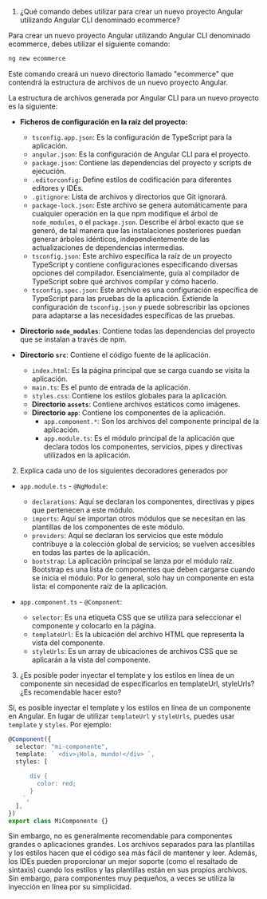 1. ¿Qué comando debes utilizar para crear un nuevo proyecto Angular
   utilizando Angular CLI denominado ecommerce?

Para crear un nuevo proyecto Angular utilizando Angular CLI denominado ecommerce, debes utilizar el siguiente comando:

```bash
ng new ecommerce
```

Este comando creará un nuevo directorio llamado "ecommerce" que contendrá la estructura de archivos de un nuevo proyecto Angular.

La estructura de archivos generada por Angular CLI para un nuevo proyecto es la siguiente:

- **Ficheros de configuración en la raíz del proyecto:**

  - `tsconfig.app.json`: Es la configuración de TypeScript para la aplicación.
  - `angular.json`: Es la configuración de Angular CLI para el proyecto.
  - `package.json`: Contiene las dependencias del proyecto y scripts de ejecución.
  - `.editorconfig`: Define estilos de codificación para diferentes editores y IDEs.
  - `.gitignore`: Lista de archivos y directorios que Git ignorará.
  - `package-lock.json`: Este archivo se genera automáticamente para cualquier operación en la que npm modifique el árbol de `node_modules`, o el `package.json`. Describe el árbol exacto que se generó, de tal manera que las instalaciones posteriores puedan generar árboles idénticos, independientemente de las actualizaciones de dependencias intermedias.
  - `tsconfig.json`: Este archivo especifica la raíz de un proyecto TypeScript y contiene configuraciones especificando diversas opciones del compilador. Esencialmente, guía al compilador de TypeScript sobre qué archivos compilar y cómo hacerlo.
  - `tsconfig.spec.json`: Este archivo es una configuración específica de TypeScript para las pruebas de la aplicación. Extiende la configuración de `tsconfig.json` y puede sobrescribir las opciones para adaptarse a las necesidades específicas de las pruebas.

- **Directorio `node_modules`**: Contiene todas las dependencias del proyecto que se instalan a través de npm.

- **Directorio `src`**: Contiene el código fuente de la aplicación.
  - `index.html`: Es la página principal que se carga cuando se visita la aplicación.
  - `main.ts`: Es el punto de entrada de la aplicación.
  - `styles.css`: Contiene los estilos globales para la aplicación.
  - **Directorio `assets`**: Contiene archivos estáticos como imágenes.
  - **Directorio `app`**: Contiene los componentes de la aplicación.
    - `app.component.*`: Son los archivos del componente principal de la aplicación.
    - `app.module.ts`: Es el módulo principal de la aplicación que declara todos los componentes, servicios, pipes y directivas utilizados en la aplicación.

2. Explica cada uno de los siguientes decoradores generados por

- `app.module.ts` - `@NgModule`:

  - `declarations`: Aquí se declaran los componentes, directivas y pipes que pertenecen a este módulo.
  - `imports`: Aquí se importan otros módulos que se necesitan en las plantillas de los componentes de este módulo.
  - `providers`: Aquí se declaran los servicios que este módulo contribuye a la colección global de servicios; se vuelven accesibles en todas las partes de la aplicación.
  - `bootstrap`: La aplicación principal se lanza por el módulo raíz. Bootstrap es una lista de componentes que deben cargarse cuando se inicia el módulo. Por lo general, solo hay un componente en esta lista: el componente raíz de la aplicación.

- `app.component.ts` - `@Component`:
  - `selector`: Es una etiqueta CSS que se utiliza para seleccionar el componente y colocarlo en la página.
  - `templateUrl`: Es la ubicación del archivo HTML que representa la vista del componente.
  - `styleUrls`: Es un array de ubicaciones de archivos CSS que se aplicarán a la vista del componente.

3. ¿Es posible poder inyectar el template y los estilos en línea de un
   componente sin necesidad de especificarlos en templateUrl, styleUrls?
   ¿Es recomendable hacer esto?
  
Sí, es posible inyectar el template y los estilos en línea de un componente en Angular. En lugar de utilizar `templateUrl` y `styleUrls`, puedes usar `template` y `styles`. Por ejemplo:

```typescript
@Component({
  selector: "mi-componente",
  template: ` <div>¡Hola, mundo!</div> `,
  styles: [
    `
      div {
        color: red;
      }
    `,
  ],
})
export class MiComponente {}
```

Sin embargo, no es generalmente recomendable para componentes grandes o aplicaciones grandes. Los archivos separados para las plantillas y los estilos hacen que el código sea más fácil de mantener y leer. Además, los IDEs pueden proporcionar un mejor soporte (como el resaltado de sintaxis) cuando los estilos y las plantillas están en sus propios archivos. Sin embargo, para componentes muy pequeños, a veces se utiliza la inyección en línea por su simplicidad.
